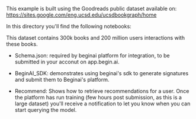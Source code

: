 This example is built using the Goodreads public dataset available on: https://sites.google.com/eng.ucsd.edu/ucsdbookgraph/home

In this directory you'll find the following notebooks:

This dataset contains 300k books and 200 million users interactions with these books.


- Schema.json: required by beginai platform for integration, to be submitted in your acconut on app.begin.ai.

- BeginAI_SDK: demonstrates using beginai's sdk to generate signatures and submit them to Beginai's platform.

- Recommend: Shows how to retrieve recommendations for a user. 
Once the platform has run training (few hours post submission, as this is a large dataset) you'll receive a notification to let you know when you can start querying the model.
